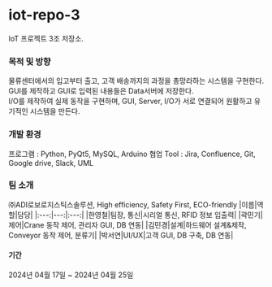 # iot-repo-3
IoT 프로젝트 3조 저장소. 

### 목적 및 방향
물류센터에서의 입고부터 출고, 고객 배송까지의 과정을 총망라하는 시스템을 구현한다.\
GUI를 제작하고 GUI로 입력된 내용들은 Data서버에 저장한다.\
I/O를 제작하여 실제 동작을 구현하며, GUI, Server, I/O가 서로 연결되어 원활하고 유기적인 시스템을 만든다.

### 개발 환경
프로그램 : Python, PyQt5, MySQL, Arduino
협업 Tool : Jira, Confluence, Git, Google drive, Slack, UML

### 팀 소개
㈜ADI로보로지스틱스솔루션, High efficiency, Safety First, ECO-friendly
|이름|역할|담당|
|:---:|---:|:---:|
|한영철|팀장, 통신|시리얼 통신, RFID 정보 입출력|
|곽민기|제어|Crane 동작 제어, 관리자 GUI, DB 연동|
|김민경|설계|하드웨어 설계&제작, Conveyor 동작 제어, 분류기|
|박서연|UI/UX|고객 GUI, DB 구축, DB 연동|

#### 기간
2024년 04월 17일 ~ 2024년 04월 25일
